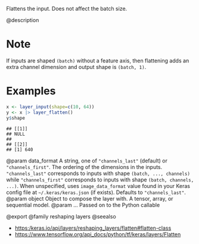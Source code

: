 Flattens the input. Does not affect the batch size.

@description

# Note
If inputs are shaped `(batch)` without a feature axis, then
flattening adds an extra channel dimension and output shape is `(batch, 1)`.

# Examples

```r
x <- layer_input(shape=c(10, 64))
y <- x |> layer_flatten()
y$shape
```

```
## [[1]]
## NULL
##
## [[2]]
## [1] 640
```

@param data_format A string, one of `"channels_last"` (default) or
`"channels_first"`. The ordering of the dimensions in the inputs.
`"channels_last"` corresponds to inputs with shape
`(batch, ..., channels)` while `"channels_first"` corresponds to
inputs with shape `(batch, channels, ...)`.
When unspecified, uses `image_data_format` value found in your Keras
config file at `~/.keras/keras.json` (if exists). Defaults to
`"channels_last"`.
@param object Object to compose the layer with. A tensor, array, or sequential model.
@param ... Passed on to the Python callable

@export
@family reshaping layers
@seealso
+ <https:/keras.io/api/layers/reshaping_layers/flatten#flatten-class>
+ <https://www.tensorflow.org/api_docs/python/tf/keras/layers/Flatten>
